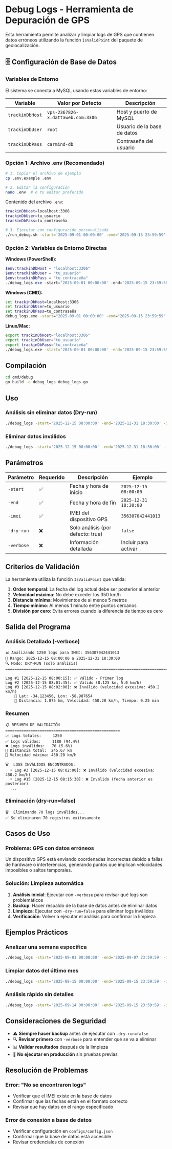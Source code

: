 # Debug Logs - Herramienta de Depuración de GPS

Esta herramienta permite analizar y limpiar logs de GPS que contienen datos erróneos utilizando la función `IsValidPoint` del paquete de geolocalización.

## 🗄️ Configuración de Base de Datos

### Variables de Entorno

El sistema se conecta a MySQL usando estas variables de entorno:

| Variable | Valor por Defecto | Descripción |
|----------|-------------------|-------------|
| `trackinDbHost` | `vps-2367826-x.dattaweb.com:3306` | Host y puerto de MySQL |
| `trackinDbUser` | `root` | Usuario de la base de datos |
| `trackinDbPass` | `carmind-db` | Contraseña del usuario |

### Opción 1: Archivo .env (Recomendado)

```bash
# 1. Copiar el archivo de ejemplo
cp .env.example .env

# 2. Editar la configuración
nano .env  # o tu editor preferido
```

Contenido del archivo `.env`:
```bash
trackinDbHost=localhost:3306
trackinDbUser=tu_usuario
trackinDbPass=tu_contraseña
```

```bash
# 3. Ejecutar con configuración personalizada
./run_debug.sh -start='2025-09-01 00:00:00' -end='2025-09-15 23:59:59' -imei='123456789' -verbose
```

### Opción 2: Variables de Entorno Directas

**Windows (PowerShell):**
```powershell
$env:trackinDbHost = "localhost:3306"
$env:trackinDbUser = "tu_usuario"  
$env:trackinDbPass = "tu_contraseña"
./debug_logs.exe -start='2025-09-01 00:00:00' -end='2025-09-15 23:59:59' -imei='123456789'
```

**Windows (CMD):**
```cmd
set trackinDbHost=localhost:3306
set trackinDbUser=tu_usuario
set trackinDbPass=tu_contraseña
debug_logs.exe -start="2025-09-01 00:00:00" -end="2025-09-15 23:59:59" -imei="123456789"
```

**Linux/Mac:**
```bash
export trackinDbHost="localhost:3306"
export trackinDbUser="tu_usuario"
export trackinDbPass="tu_contraseña"
./debug_logs.exe -start='2025-09-01 00:00:00' -end='2025-09-15 23:59:59' -imei='123456789'
```

## Compilación

```bash
cd cmd/debug
go build -o debug_logs debug_logs.go
```

## Uso

### Análisis sin eliminar datos (Dry-run)
```bash
./debug_logs -start='2025-12-15 08:00:00' -end='2025-12-31 18:30:00' -imei='356307042441013' -verbose
```

### Eliminar datos inválidos
```bash
./debug_logs -start='2025-12-15 08:00:00' -end='2025-12-31 18:30:00' -imei='356307042441013' -dry-run=false
```

## Parámetros

| Parámetro | Requerido | Descripción | Ejemplo |
|-----------|-----------|-------------|---------|
| `-start` | ✅ | Fecha y hora de inicio | `2025-12-15 08:00:00` |
| `-end` | ✅ | Fecha y hora de fin | `2025-12-31 18:30:00` |
| `-imei` | ✅ | IMEI del dispositivo GPS | `356307042441013` |
| `-dry-run` | ❌ | Solo análisis (por defecto: true) | `false` |
| `-verbose` | ❌ | Información detallada | Incluir para activar |

## Criterios de Validación

La herramienta utiliza la función `IsValidPoint` que valida:

1. **Orden temporal**: La fecha del log actual debe ser posterior al anterior
2. **Velocidad máxima**: No debe exceder los 350 km/h
3. **Distancia mínima**: Movimientos de al menos 5 metros
4. **Tiempo mínimo**: Al menos 1 minuto entre puntos cercanos
5. **División por cero**: Evita errores cuando la diferencia de tiempo es cero

## Salida del Programa

### Análisis Detallado (-verbose)
```
📊 Analizando 1250 logs para IMEI: 356307042441013
📅 Rango: 2025-12-15 08:00:00 a 2025-12-31 18:30:00
🔍 Modo: DRY-RUN (solo análisis)
================================================================================

Log #1 [2025-12-15 08:00:15]: ✅ Válido - Primer log
Log #2 [2025-12-15 08:01:45]: ✅ Válido (0.125 km, 5.0 km/h)
Log #3 [2025-12-15 08:02:00]: ❌ Inválido (velocidad excesiva: 450.2 km/h)
    📍 Lat: -34.123456, Lon: -58.987654
    📏 Distancia: 1.875 km, Velocidad: 450.20 km/h, Tiempo: 0.25 min
```

### Resumen
```
📋 RESUMEN DE VALIDACIÓN
==================================================
📈 Logs totales:     1250
✅ Logs válidos:     1180 (94.4%)
❌ Logs inválidos:   70 (5.6%)
📏 Distancia total:  245.67 km
🚀 Velocidad máxima: 450.20 km/h

🗑️  LOGS INVÁLIDOS ENCONTRADOS:
  • Log #3 [2025-12-15 08:02:00]: ❌ Inválido (velocidad excesiva: 450.2 km/h)
  • Log #15 [2025-12-15 08:15:30]: ❌ Inválido (fecha anterior es posterior)
  ...
```

### Eliminación (dry-run=false)
```
🗑️  Eliminando 70 logs inválidos...
✅ Se eliminaron 70 registros exitosamente
```

## Casos de Uso

### Problema: GPS con datos erróneos
Un dispositivo GPS está enviando coordenadas incorrectas debido a fallas de hardware o interferencias, generando puntos que implican velocidades imposibles o saltos temporales.

### Solución: Limpieza automática
1. **Análisis inicial**: Ejecutar con `-verbose` para revisar qué logs son problemáticos
2. **Backup**: Hacer respaldo de la base de datos antes de eliminar datos
3. **Limpieza**: Ejecutar con `-dry-run=false` para eliminar logs inválidos
4. **Verificación**: Volver a ejecutar el análisis para confirmar la limpieza

## Ejemplos Prácticos

### Analizar una semana específica
```bash
./debug_logs -start='2025-09-01 00:00:00' -end='2025-09-07 23:59:59' -imei='123456789012345' -verbose
```

### Limpiar datos del último mes
```bash
./debug_logs -start='2025-08-15 00:00:00' -end='2025-09-15 23:59:59' -imei='123456789012345' -dry-run=false
```

### Análisis rápido sin detalles
```bash
./debug_logs -start='2025-09-14 00:00:00' -end='2025-09-15 23:59:59' -imei='123456789012345'
```

## Consideraciones de Seguridad

- ⚠️ **Siempre hacer backup** antes de ejecutar con `-dry-run=false`
- 🔍 **Revisar primero** con `-verbose` para entender qué se va a eliminar
- 📊 **Validar resultados** después de la limpieza
- 🚨 **No ejecutar en producción** sin pruebas previas

## Resolución de Problemas

### Error: "No se encontraron logs"
- Verificar que el IMEI existe en la base de datos
- Confirmar que las fechas están en el formato correcto
- Revisar que hay datos en el rango especificado

### Error de conexión a base de datos
- Verificar configuración en `configs/config.json`
- Confirmar que la base de datos está accesible
- Revisar credenciales de conexión
